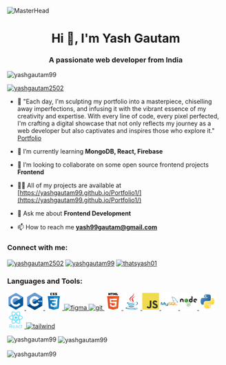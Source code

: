 ![MasterHead](https://github.com/yashgautam99/yashgautam99/assets/104690629/59aa8d7a-2910-41bc-84db-48236875abc9.gif)

<h1 align="center">Hi 👋, I'm Yash Gautam</h1>
<h3 align="center">A passionate web developer from India</h3>
 <img  align="right" width="400" src="https://user-images.githubusercontent.com/55389276/140866485-8fb1c876-9a8f-4d6a-98dc-08c4981eaf70.gif" alt="">


<p align="left"> <img src="https://komarev.com/ghpvc/?username=yashgautam99&label=Profile%20views&color=0e75b6&style=flat" alt="yashgautam99" /> </p>

<p align="left"> <a href="https://twitter.com/yashgautam2502" target="blank"><img src="https://img.shields.io/twitter/follow/yashgautam2502?logo=twitter&style=for-the-badge" alt="yashgautam2502" /></a> </p>

- 🔭 "Each day, I'm sculpting my portfolio into a masterpiece, chiselling away imperfections, and infusing it with the vibrant essence of my creativity and expertise. With every line of code, every pixel perfected, I'm crafting a digital showcase that not only reflects my journey as a web developer but also captivates and inspires those who explore it." [Portfolio](https://yashgautam99.github.io/Portfolio1/)

- 🌱 I’m currently learning **MongoDB, React, Firebase**

- 👯 I’m looking to collaborate on some open source frontend projects **Frontend**

- 👨‍💻 All of my projects are available at [https://yashgautam99.github.io/Portfolio1/](https://yashgautam99.github.io/Portfolio1/)

- 💬 Ask me about **Frontend Development**

- 📫 How to reach me **yash99gautam@gmail.com**

<h3 align="left">Connect with me:</h3>
<p align="left">
<a href="https://twitter.com/yashgautam2502" target="blank"><img align="center" src="https://raw.githubusercontent.com/rahuldkjain/github-profile-readme-generator/master/src/images/icons/Social/twitter.svg" alt="yashgautam2502" height="30" width="40" /></a>
<a href="https://linkedin.com/in/yashgautam99" target="blank"><img align="center" src="https://raw.githubusercontent.com/rahuldkjain/github-profile-readme-generator/master/src/images/icons/Social/linked-in-alt.svg" alt="yashgautam99" height="30" width="40" /></a>
<a href="https://instagram.com/thatsyash01" target="blank"><img align="center" src="https://raw.githubusercontent.com/rahuldkjain/github-profile-readme-generator/master/src/images/icons/Social/instagram.svg" alt="thatsyash01" height="30" width="40" /></a>
</p>

<h3 align="left">Languages and Tools:</h3>
<p align="left"> <a href="https://www.cprogramming.com/" target="_blank" rel="noreferrer"> <img src="https://raw.githubusercontent.com/devicons/devicon/master/icons/c/c-original.svg" alt="c" width="40" height="40"/> </a> <a href="https://www.w3schools.com/cpp/" target="_blank" rel="noreferrer"> <img src="https://raw.githubusercontent.com/devicons/devicon/master/icons/cplusplus/cplusplus-original.svg" alt="cplusplus" width="40" height="40"/> </a> <a href="https://www.w3schools.com/css/" target="_blank" rel="noreferrer"> <img src="https://raw.githubusercontent.com/devicons/devicon/master/icons/css3/css3-original-wordmark.svg" alt="css3" width="40" height="40"/> </a> <a href="https://www.figma.com/" target="_blank" rel="noreferrer"> <img src="https://www.vectorlogo.zone/logos/figma/figma-icon.svg" alt="figma" width="40" height="40"/> </a> <a href="https://git-scm.com/" target="_blank" rel="noreferrer"> <img src="https://www.vectorlogo.zone/logos/git-scm/git-scm-icon.svg" alt="git" width="40" height="40"/> </a> <a href="https://www.w3.org/html/" target="_blank" rel="noreferrer"> <img src="https://raw.githubusercontent.com/devicons/devicon/master/icons/html5/html5-original-wordmark.svg" alt="html5" width="40" height="40"/> </a> <a href="https://www.java.com" target="_blank" rel="noreferrer"> <img src="https://raw.githubusercontent.com/devicons/devicon/master/icons/java/java-original.svg" alt="java" width="40" height="40"/> </a> <a href="https://developer.mozilla.org/en-US/docs/Web/JavaScript" target="_blank" rel="noreferrer"> <img src="https://raw.githubusercontent.com/devicons/devicon/master/icons/javascript/javascript-original.svg" alt="javascript" width="40" height="40"/> </a> <a href="https://www.mysql.com/" target="_blank" rel="noreferrer"> <img src="https://raw.githubusercontent.com/devicons/devicon/master/icons/mysql/mysql-original-wordmark.svg" alt="mysql" width="40" height="40"/> </a> <a href="https://nodejs.org" target="_blank" rel="noreferrer"> <img src="https://raw.githubusercontent.com/devicons/devicon/master/icons/nodejs/nodejs-original-wordmark.svg" alt="nodejs" width="40" height="40"/> </a> <a href="https://www.python.org" target="_blank" rel="noreferrer"> <img src="https://raw.githubusercontent.com/devicons/devicon/master/icons/python/python-original.svg" alt="python" width="40" height="40"/> </a> <a href="https://reactjs.org/" target="_blank" rel="noreferrer"> <img src="https://raw.githubusercontent.com/devicons/devicon/master/icons/react/react-original-wordmark.svg" alt="react" width="40" height="40"/> </a> <a href="https://tailwindcss.com/" target="_blank" rel="noreferrer"> <img src="https://www.vectorlogo.zone/logos/tailwindcss/tailwindcss-icon.svg" alt="tailwind" width="40" height="40"/> </a> </p>

<p><img align="left" src="https://github-readme-stats.vercel.app/api/top-langs?username=yashgautam99&show_icons=true&locale=en&layout=compact" alt="yashgautam99" /></p>

<p>&nbsp;<img align="center" src="https://github-readme-stats.vercel.app/api?username=yashgautam99&show_icons=true&locale=en" alt="yashgautam99" /></p>

<p><img align="center" src="https://github-readme-streak-stats.herokuapp.com/?user=yashgautam99&" alt="yashgautam99" /></p>

